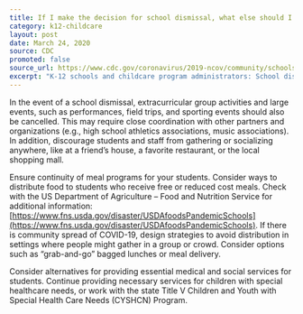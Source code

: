 ```yaml
---
title: If I make the decision for school dismissal, what else should I consider?
category: k12-childcare
layout: post
date: March 24, 2020
source: CDC
promoted: false
source_url: https://www.cdc.gov/coronavirus/2019-ncov/community/schools-childcare/schools-faq.html
excerpt: "K-12 schools and childcare program administrators: School dismissals"
---
```


In the event of a school dismissal, extracurricular group activities and large events, such as performances, field trips, and sporting events should also be cancelled. This may require close coordination with other partners and organizations (e.g., high school athletics associations, music associations). In addition, discourage students and staff from gathering or socializing anywhere, like at a friend’s house, a favorite restaurant, or the local shopping mall.

Ensure continuity of meal programs for your students. Consider ways to distribute food to students who receive free or reduced cost meals. Check with the US Department of Agriculture – Food and Nutrition Service for additional information: [https://www.fns.usda.gov/disaster/USDAfoodsPandemicSchools](https://www.fns.usda.gov/disaster/USDAfoodsPandemicSchools). If there is community spread of COVID-19, design strategies to avoid distribution in settings where people might gather in a group or crowd. Consider options such as “grab-and-go” bagged lunches or meal delivery.

Consider alternatives for providing essential medical and social services for students. Continue providing necessary services for children with special healthcare needs, or work with the state Title V Children and Youth with Special Health Care Needs (CYSHCN) Program.
